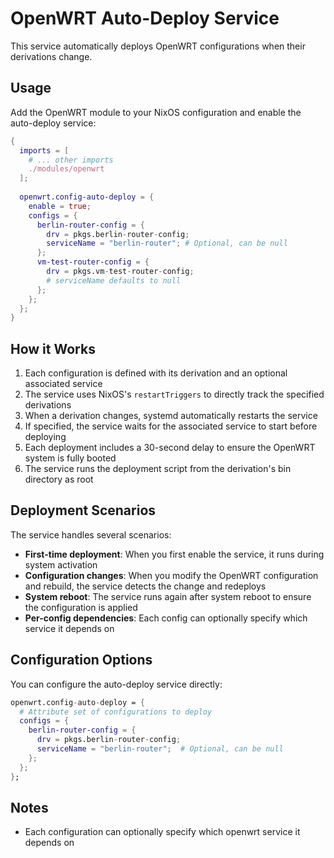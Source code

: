 # OpenWRT Auto-Deploy Service

This service automatically deploys OpenWRT configurations when their derivations change.

## Usage

Add the OpenWRT module to your NixOS configuration and enable the auto-deploy service:

```nix
{
  imports = [
    # ... other imports
    ./modules/openwrt
  ];
  
  openwrt.config-auto-deploy = {
    enable = true;
    configs = {
      berlin-router-config = {
        drv = pkgs.berlin-router-config;
        serviceName = "berlin-router"; # Optional, can be null
      };
      vm-test-router-config = {
        drv = pkgs.vm-test-router-config;
        # serviceName defaults to null
      };
    };
  };
}
```

## How it Works

1. Each configuration is defined with its derivation and an optional associated service
2. The service uses NixOS's `restartTriggers` to directly track the specified derivations
3. When a derivation changes, systemd automatically restarts the service
4. If specified, the service waits for the associated service to start before deploying
5. Each deployment includes a 30-second delay to ensure the OpenWRT system is fully booted
6. The service runs the deployment script from the derivation's bin directory as root

## Deployment Scenarios

The service handles several scenarios:

- **First-time deployment**: When you first enable the service, it runs during system activation
- **Configuration changes**: When you modify the OpenWRT configuration and rebuild, the service detects the change and redeploys
- **System reboot**: The service runs again after system reboot to ensure the configuration is applied
- **Per-config dependencies**: Each config can optionally specify which service it depends on

## Configuration Options

You can configure the auto-deploy service directly:

```nix
openwrt.config-auto-deploy = {
  # Attribute set of configurations to deploy
  configs = {
    berlin-router-config = {
      drv = pkgs.berlin-router-config;
      serviceName = "berlin-router";  # Optional, can be null
    };
  };
};
```

## Notes

- Each configuration can optionally specify which openwrt service it depends on